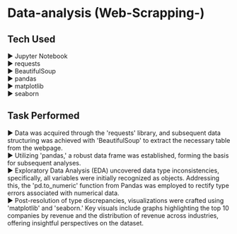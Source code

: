 # Data-analysis (Web-Scrapping-)

## Tech Used

▶️ Jupyter Notebook <br/>
▶️ requests <br/>
▶️ BeautifulSoup <br/>
▶️ pandas <br/>
▶️ matplotlib <br/>
▶️ seaborn <br/>

## Task Performed 

▶️ Data was acquired through the 'requests' library, and subsequent data structuring was achieved with 'BeautifulSoup' to extract the necessary table from the webpage. <br/>
▶️ Utilizing 'pandas,' a robust data frame was established, forming the basis for subsequent analyses. <br/>
▶️ Exploratory Data Analysis (EDA) uncovered data type inconsistencies, specifically, all variables were initially recognized as objects. Addressing this, the 'pd.to_numeric' function from Pandas was employed to rectify type errors associated with numerical data. <br/>
▶️ Post-resolution of type discrepancies, visualizations were crafted using 'matplotlib' and 'seaborn.' Key visuals include graphs highlighting the top 10 companies by revenue and the distribution of revenue across industries, offering insightful perspectives on the dataset. <br/>



